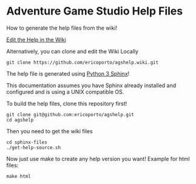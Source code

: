 # Adventure Game Studio Help Files

How to generate the help files from the wiki!

[Edit the Help in the Wiki](https://github.com/ericoporto/agshelp/wiki)

Alternatively, you can clone and edit the Wiki Locally

    git clone https://github.com/ericoporto/agshelp.wiki.git

The help file is generated using [Python 3 Sphinx](http://www.sphinx-doc.org/en/master/)!

This documentation assumes you have Sphinx already installed and configured and is using a UNIX compatible OS.

To build the help files, clone this repository first!

    git clone git@github.com:ericoporto/agshelp.git
    cd agshelp

Then you need to get the wiki files

    cd sphinx-files
    ./get-help-source.sh

Now just use make to create any help version you want! Example for html files:

    make html

